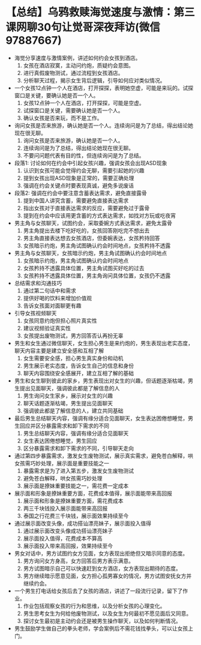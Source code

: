 # 【总结】乌鸦救赎海觉速度与激情：第三课网聊30句让觉哥深夜拜访(微信97887667)

-   海觉分享速度与激情案例，讲述如何约会女孩到酒店。
    1.  女孩在酒店寂寞，主动问约炮，质疑约会意图。
    2.  进行真假废物测试，通过流程到女孩酒店。
    3.  分析聊天过程，揭示女生背后逻辑，引导如何应对类似情况。
-   一个女孩12点钟一个人在酒店，打开探探，表明她空虚，可能是来玩的。试探窗口是关键，要确认她是否一个人。
    1.  女孩12点钟一个人在酒店，打开探探，可能是空虚。
    2.  试探窗口是关键，需要确认她是否一个人。
    3.  确认女孩是否来玩，而不是工作。
-   询问女孩是否来旅游，确认她是否一个人。连续询问是为了总结，得出结论她现在很无聊。
    1.  询问女孩是否来旅游，确认她是否一个人。
    2.  连续询问是为了总结，得出结论她现在很无聊。
    3.  不要问问题代表有目的性，但连续询问是为了总结。
-   段落1: 讨论如何在约会中引起女孩兴趣，强调女孩会出现ASD现象
    1.  认识到女孩可能会觉得约会无聊，需要引起她的兴趣
    2.  提到女孩出现ASD现象是正常的，需要正确处理
    3.  强调在约会关键点时要表现真诚，避免多说废话
-   段落2: 强调在约会中要注意含蓄表达需求，避免直接露骨
    1.  提到中国人讲究含蓄，需要避免直接表达需求
    2.  指出女孩对于直接表达需求的反应，需要避免过于露骨
    3.  提到在约会中应该用更含蓄的方式表达需求，如找对方玩或吃夜宵
-   男主角与女孩聊天，试图约会，采取委婉方式表达需求，避免太露骨
    1.  男主角提出去楼下吃好吃的，女孩回答刚吃完不想出去
    2.  男主角直接表达想去女孩酒店，但委婉表达，女孩矜持回答
    3.  女孩暗示约炮，男主角试图确认约会时间地点，女孩矜持不透露
-   男主角与女孩聊天，女孩暗示约炮，男主角试图确认约会时间地点
    1.  女孩暗示约炮，男主角试图确认约会时间地点
    2.  女孩矜持不透露具体位置，男主角试图买好吃的过去
    3.  女孩矜持不透露具体位置，男主角询问具体位置，女孩仍不透露
-   总结需求和沟通技巧
    1.  通过第二句话中和需求
    2.  提供好喝的饮料来增加价值观
    3.  告诉女孩面对面聊更有趣
-   引导女孩视频聊天
    1.  女孩同意约炮但担心照片真实性
    2.  建议视频验证真实性
    3.  女孩提出废物测试，男方回答否认再扮无辜
-   男生和女生通过微信聊天，女生担心男生是来约炮的，男生表现出老实态度，聊天内容主要是建立安全感和互相了解
    1.  女生需要安全感，担心男生真实身份和动机
    2.  男生展示老实态度，告诉女生自己的信息和身份
    3.  聊天内容围绕安全感展开，建立互相了解的基础
-   男生和女生聊到彼此的家乡，男生表现出对女生的兴趣，但话题逐渐枯竭，男生提出见面聊天，强调彼此都是了解信息的人
    1.  男生询问女生家乡，展示对女生的兴趣
    2.  聊天话题逐渐枯竭，男生提出见面聊天
    3.  强调彼此都是了解信息的人，建立共同基础
-   最后男生总结聊天内容，强调有缘分适合见面聊天，女生表达困倦想睡觉，男生回应并区分暴露需求和卸下需求的不同
    1.  男生总结聊天内容，强调有缘分适合见面聊天
    2.  女生表达困倦想睡觉，男生回应
    3.  区分暴露需求和卸下需求的不同，引导聊天走向
-   通过第四步暴露需求，激发女生废物测试，展示真实需求，避免苍白解释，哄女孩需巧妙处理，展示面是重要技能之一
    1.  暴露需求是为了进入第五步，激发女生废物测试
    2.  避免苍白解释，哄女孩需巧妙处理
    3.  展示面是撩妹重要技能之一，需花费一定成本
-   展示面和形象是撩妹重要方面，花费成本值得，展示面能带来高回报
    1.  展示面和形象是撩妹重要方面，需花费成本
    2.  两三千块钱投入展示面能带来高回报
    3.  泰国之行花费三千块钱，展示面效果持续至今
-   通过展示面改变头像，成功搭讪漂亮妹子，展示面投入值得
    1.  通过展示面改变头像成功搭讪漂亮妹子
    2.  展示面投入值得，花费成本不算高
    3.  展示面投入带来高回报，效果持续至今
-   男女对话中，男方试图约女方见面，女方表现出拒绝但又暗示同意的态度。
    1.  男方询问女方身高，女方回答后男方表示满意。
    2.  男方试图暗示自己可以快速赶到女方酒店，女方表现出期待的态度。
    3.  男方继续暗示愿意见面，女方担心孤男寡女的情况，男方试图安抚女方并继续约会。
-   一个男生打电话给女孩后去了女孩的酒店，讲述了一段流行记录，留下了作业。
    1.  作业包括观察女孩的行为和思维，以及分析女孩的心理变化。
    2.  男生思考女生为何给他废物测试，以及女生为何最初不愿见面后又同意。
    3.  探讨女生最初是主动约会还是被男生操作聊天，以及如何判断情况。
-   男生鼓励学生做自己的拳头老师，学会案例后不需花钱找拳头，可以让女孩上门。